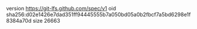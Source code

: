 version https://git-lfs.github.com/spec/v1
oid sha256:d02e1426e7dad351ff94445555b7a050bd05a0b2fbcf7a5bd6298e1f8384a70d
size 26663
